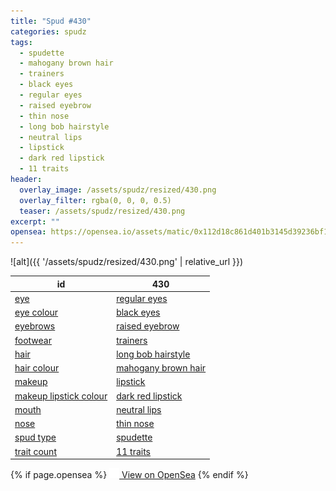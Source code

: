 ```yaml
---
title: "Spud #430"
categories: spudz
tags:
  - spudette
  - mahogany brown hair
  - trainers
  - black eyes
  - regular eyes
  - raised eyebrow
  - thin nose
  - long bob hairstyle
  - neutral lips
  - lipstick
  - dark red lipstick
  - 11 traits
header:
  overlay_image: /assets/spudz/resized/430.png
  overlay_filter: rgba(0, 0, 0, 0.5)
  teaser: /assets/spudz/resized/430.png
excerpt: ""
opensea: https://opensea.io/assets/matic/0x112d18c861d401b3145d39236bf149f01e18beed/430
---
```

![alt]({{ '/assets/spudz/resized/430.png' | relative_url }})

| id | 430 |
|-|-|
| <a href="/traits/eye/#trait-type">eye</a> | <a href="/traits/eye/regular-eyes/1/#trait">regular eyes</a> |
| <a href="/traits/eye-colour/#trait-type">eye colour</a> | <a href="/traits/eye-colour/black-eyes/1/#trait">black eyes</a> |
| <a href="/traits/eyebrows/#trait-type">eyebrows</a> | <a href="/traits/eyebrows/raised-eyebrow/1/#trait">raised eyebrow</a> |
| <a href="/traits/footwear/#trait-type">footwear</a> | <a href="/traits/footwear/trainers/1/#trait">trainers</a> |
| <a href="/traits/hair/#trait-type">hair</a> | <a href="/traits/hair/long-bob-hairstyle/1/#trait">long bob hairstyle</a> |
| <a href="/traits/hair-colour/#trait-type">hair colour</a> | <a href="/traits/hair-colour/mahogany-brown-hair/1/#trait">mahogany brown hair</a> |
| <a href="/traits/makeup/#trait-type">makeup</a> | <a href="/traits/makeup/lipstick/1/#trait">lipstick</a> |
| <a href="/traits/makeup-lipstick-colour/#trait-type">makeup lipstick colour</a> | <a href="/traits/makeup-lipstick-colour/dark-red-lipstick/1/#trait">dark red lipstick</a> |
| <a href="/traits/mouth/#trait-type">mouth</a> | <a href="/traits/mouth/neutral-lips/1/#trait">neutral lips</a> |
| <a href="/traits/nose/#trait-type">nose</a> | <a href="/traits/nose/thin-nose/1/#trait">thin nose</a> |
| <a href="/traits/spud-type/#trait-type">spud type</a> | <a href="/traits/spud-type/spudette/1/#trait">spudette</a> |
| <a href="/traits/trait-count/#trait-type">trait count</a> | <a href="/traits/trait-count/11-traits/1/#trait">11 traits</a> |

{% if page.opensea %}
<a href="{{page.opensea}}" class="btn btn--info" onclick="window.open(this.href, '_blank'); return false;"><img src="/assets/images/opensea.svg" width="16px"><span>  View on OpenSea</span></a>
{% endif %}
